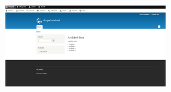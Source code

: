 ![Alt text](https://github.com/Tenuxi/drupal_simple_module/blob/master/drupal_moduuli_screenshots/moduuli_sivu.PNG?raw=true "Kuva")
